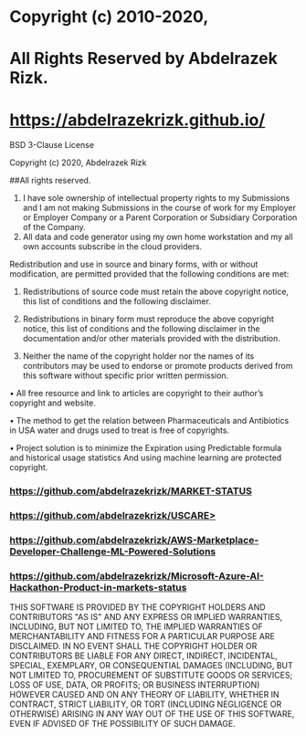 # Copyright (c) 2010-2020, 
# All Rights Reserved by Abdelrazek Rizk.
# <https://abdelrazekrizk.github.io/>

BSD 3-Clause License

Copyright (c) 2020, Abdelrazek Rizk

##All rights reserved. 
1. I have sole ownership of intellectual property rights to my Submissions and 
I am not making Submissions in the course of work for my Employer or Employer Company or a Parent Corporation or Subsidiary Corporation of the Company.
2. All data and code generator using my own home workstation and my all own accounts subscribe in the cloud providers.


Redistribution and use in source and binary forms, with or without
modification, are permitted provided that the following conditions are met:

1. Redistributions of source code must retain the above copyright notice, this
   list of conditions and the following disclaimer.

2. Redistributions in binary form must reproduce the above copyright notice,
   this list of conditions and the following disclaimer in the documentation
   and/or other materials provided with the distribution.

3. Neither the name of the copyright holder nor the names of its
   contributors may be used to endorse or promote products derived from
   this software without specific prior written permission.
   
•	All free resource and link to articles are copyright to their author’s copyright and website.

•	The method to get the relation between Pharmaceuticals and Antibiotics in USA water and drugs used to treat is free of copyrights.

•	Project solution is to minimize the Expiration using Predictable formula and historical usage statistics And using machine learning are protected copyright.
     
### <https://github.com/abdelrazekrizk/MARKET-STATUS>
### https://github.com/abdelrazekrizk/USCARE>
### <https://github.com/abdelrazekrizk/AWS-Marketplace-Developer-Challenge-ML-Powered-Solutions>
### <https://github.com/abdelrazekrizk/Microsoft-Azure-AI-Hackathon-Product-in-markets-status>
     
THIS SOFTWARE IS PROVIDED BY THE COPYRIGHT HOLDERS AND CONTRIBUTORS "AS IS"
AND ANY EXPRESS OR IMPLIED WARRANTIES, INCLUDING, BUT NOT LIMITED TO, THE
IMPLIED WARRANTIES OF MERCHANTABILITY AND FITNESS FOR A PARTICULAR PURPOSE ARE
DISCLAIMED. IN NO EVENT SHALL THE COPYRIGHT HOLDER OR CONTRIBUTORS BE LIABLE
FOR ANY DIRECT, INDIRECT, INCIDENTAL, SPECIAL, EXEMPLARY, OR CONSEQUENTIAL
DAMAGES (INCLUDING, BUT NOT LIMITED TO, PROCUREMENT OF SUBSTITUTE GOODS OR
SERVICES; LOSS OF USE, DATA, OR PROFITS; OR BUSINESS INTERRUPTION) HOWEVER
CAUSED AND ON ANY THEORY OF LIABILITY, WHETHER IN CONTRACT, STRICT LIABILITY,
OR TORT (INCLUDING NEGLIGENCE OR OTHERWISE) ARISING IN ANY WAY OUT OF THE USE
OF THIS SOFTWARE, EVEN IF ADVISED OF THE POSSIBILITY OF SUCH DAMAGE.
